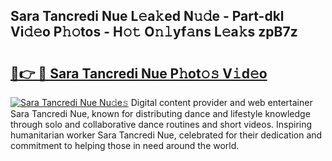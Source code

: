 ## Sara Tancredi Nue L𝚎a𝚔ed N𝚞𝚍e - Part-dkl Vi𝚍𝚎o P𝚑𝚘tos - H𝚘𝚝 O𝚗𝚕yf𝚊ns L𝚎a𝚔s zpB7z

# <h2><a href="http://kfckuc.oniu.top/?m=Sara+Tancredi+Nue">🔗👉 🔴 Sara Tancredi Nue P𝚑ot𝚘𝚜 V𝚒d𝚎o</a></h2>

[![Sara Tancredi Nue Nu𝚍e𝚜](https://i.imgur.com/0qMVB7G.gif)](http://kfckuc.oniu.top/?m=Sara+Tancredi+Nue)
Digital content provider and web entertainer Sara Tancredi Nue, known for distributing dance and lifestyle knowledge through solo and collaborative dance routines and short videos. Inspiring humanitarian worker Sara Tancredi Nue, celebrated for their dedication and commitment to helping those in need around the world.  

